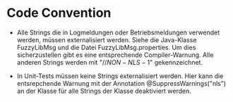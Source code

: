 Code Convention
===============

- Alle Strings die in Logmeldungen oder Betriebsmeldungen verwendet werden,
  müssen externalisiert werden. Siehe die Java-Klasse FuzzyLibMsg und die Datei
  FuzzyLibMsg.properties. Um dies sicherzustellen gibt es eine entsprechende
  Compiler-Warnung. Alle anderen Strings werden mit "//$NON-NLS-1$"
  gekennzeichnet.
  
- In Unit-Tests müssen keine Strings externalisiert werden. Hier kann die
  entsrepchende Warnung mit der Annotation @SuppressWarnings("nls") an der
  Klasse für alle Strings der Klasse deaktiviert werden.
